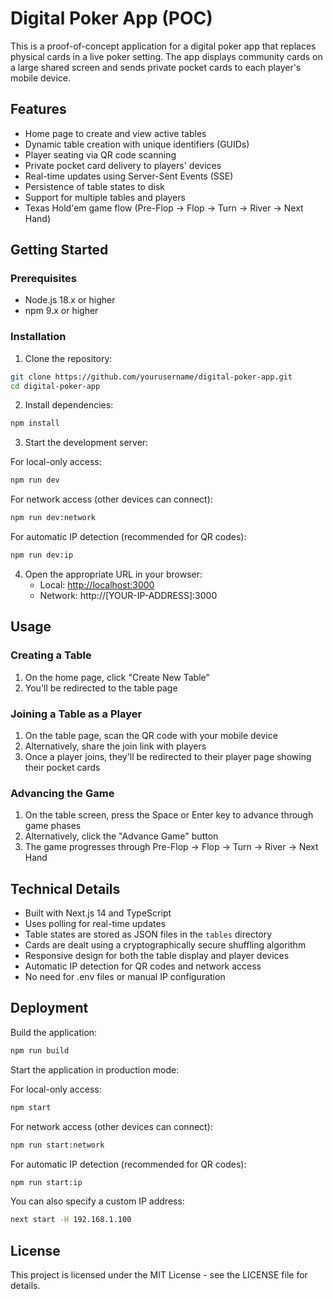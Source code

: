 # Digital Poker App (POC)

This is a proof-of-concept application for a digital poker app that replaces physical cards in a live poker setting. The app displays community cards on a large shared screen and sends private pocket cards to each player's mobile device.

## Features

- Home page to create and view active tables
- Dynamic table creation with unique identifiers (GUIDs)
- Player seating via QR code scanning
- Private pocket card delivery to players' devices
- Real-time updates using Server-Sent Events (SSE)
- Persistence of table states to disk
- Support for multiple tables and players
- Texas Hold'em game flow (Pre-Flop → Flop → Turn → River → Next Hand)

## Getting Started

### Prerequisites

- Node.js 18.x or higher
- npm 9.x or higher

### Installation

1. Clone the repository:
```bash
git clone https://github.com/yourusername/digital-poker-app.git
cd digital-poker-app
```

2. Install dependencies:
```bash
npm install
```

3. Start the development server:

For local-only access:
```bash
npm run dev
```

For network access (other devices can connect):
```bash
npm run dev:network
```

For automatic IP detection (recommended for QR codes):
```bash
npm run dev:ip
```

4. Open the appropriate URL in your browser:
   - Local: [http://localhost:3000](http://localhost:3000)
   - Network: http://[YOUR-IP-ADDRESS]:3000

## Usage

### Creating a Table

1. On the home page, click "Create New Table"
2. You'll be redirected to the table page

### Joining a Table as a Player

1. On the table page, scan the QR code with your mobile device
2. Alternatively, share the join link with players
3. Once a player joins, they'll be redirected to their player page showing their pocket cards

### Advancing the Game

1. On the table screen, press the Space or Enter key to advance through game phases
2. Alternatively, click the "Advance Game" button
3. The game progresses through Pre-Flop → Flop → Turn → River → Next Hand

## Technical Details

- Built with Next.js 14 and TypeScript
- Uses polling for real-time updates
- Table states are stored as JSON files in the `tables` directory
- Cards are dealt using a cryptographically secure shuffling algorithm
- Responsive design for both the table display and player devices
- Automatic IP detection for QR codes and network access
- No need for .env files or manual IP configuration

## Deployment

Build the application:

```bash
npm run build
```

Start the application in production mode:

For local-only access:
```bash
npm start
```

For network access (other devices can connect):
```bash
npm run start:network
```

For automatic IP detection (recommended for QR codes):
```bash
npm run start:ip
```

You can also specify a custom IP address:
```bash
next start -H 192.168.1.100
```

## License

This project is licensed under the MIT License - see the LICENSE file for details.